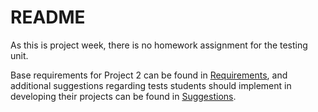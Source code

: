 # README

As this is project week, there is no homework assignment for the testing unit. 

Base requirements for Project 2 can be found in [Requirements](Requirements/README.md), and additional suggestions regarding tests students should implement in developing their projects can be found in [Suggestions](Suggestions/README.md). 
